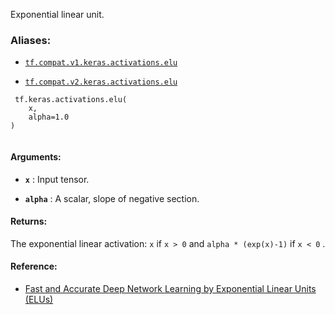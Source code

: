 Exponential linear unit.



### Aliases:

- [ `tf.compat.v1.keras.activations.elu` ](/api_docs/python/tf/keras/activations/elu)

- [ `tf.compat.v2.keras.activations.elu` ](/api_docs/python/tf/keras/activations/elu)



```
 tf.keras.activations.elu(
    x,
    alpha=1.0
)
 
```



#### Arguments:

- **`x`** : Input tensor.

- **`alpha`** : A scalar, slope of negative section.



#### Returns:
The exponential linear activation:  `x`  if  `x > 0`  and
   `alpha * (exp(x)-1)`  if  `x < 0` .



#### Reference:

- <a href="https://arxiv.org/abs/1511.07289">Fast and Accurate Deep Network Learning by Exponential
Linear Units (ELUs)</a>

